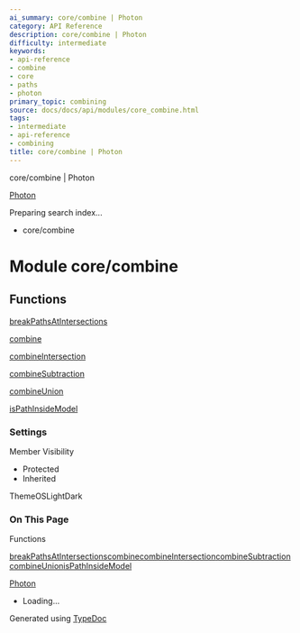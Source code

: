 ```yaml
---
ai_summary: core/combine | Photon
category: API Reference
description: core/combine | Photon
difficulty: intermediate
keywords:
- api-reference
- combine
- core
- paths
- photon
primary_topic: combining
source: docs/docs/api/modules/core_combine.html
tags:
- intermediate
- api-reference
- combining
title: core/combine | Photon
---
```

core/combine | Photon

[Photon](../index.md)




Preparing search index...

* core/combine

# Module core/combine

## Functions

[breakPathsAtIntersections](../functions/core_combine.breakPathsAtIntersections.md)


[combine](../functions/core_combine.combine.md)


[combineIntersection](../functions/core_combine.combineIntersection.md)


[combineSubtraction](../functions/core_combine.combineSubtraction.md)


[combineUnion](../functions/core_combine.combineUnion.md)


[isPathInsideModel](../functions/core_combine.isPathInsideModel.md)

### Settings

Member Visibility

* Protected
* Inherited

ThemeOSLightDark

### On This Page

Functions

[breakPathsAtIntersections](#breakpathsatintersections)[combine](#combine)[combineIntersection](#combineintersection)[combineSubtraction](#combinesubtraction)[combineUnion](#combineunion)[isPathInsideModel](#ispathinsidemodel)

[Photon](../index.md)

* Loading...

Generated using [TypeDoc](https://typedoc.org/)
